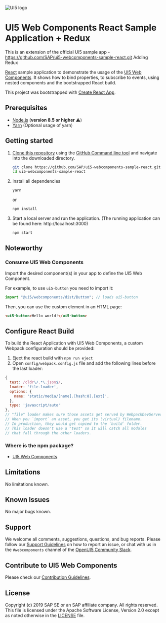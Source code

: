 ![UI5 logo](/docs/images/UI5_logo_wide.png)

# UI5 Web Components React Sample Application + Redux

This is an extension of the official UI5 sample app - https://github.com/SAP/ui5-webcomponents-sample-react.git
Adding Redux

[React](https://reactjs.org/) sample application to demonstrate the usage of the [UI5 Web Components](https://github.com/SAP/ui5-webcomponents). It shows how to bind properties, to subscribe to events, using nested components and the bootstrapped React build.
 
This project was bootstrapped with [Create React App](https://github.com/facebook/create-react-app).
 
## Prerequisites
- [Node.js](https://nodejs.org/) (**version 8.5 or higher** ⚠️)
- [Yarn](https://yarnpkg.com/en/) (Optional usage of yarn)

## Getting started
1. [Clone this repository](https://help.github.com/articles/cloning-a-repository/) using the [GitHub Command line tool](https://git-scm.com/book/en/v2/Getting-Started-Installing-Git) and navigate into the downloaded directory.
    ```sh
    git clone https://github.com/SAP/ui5-webcomponents-sample-react.git
    cd ui5-webcomponents-sample-react
    ```
1. Install all dependencies
    ```sh
    yarn
    ```
    or
    ```sh
    npm install
    ```

1.  Start a local server and run the application. (The running application can be found here: http://localhost:3000)
    ```sh
    npm start
    ```

## Noteworthy
 
### Consume UI5 Web Components
Import the desired component(s) in your app to define the UI5 Web Component.
 
For example, to use ```ui5-button``` you need to import it:
 
```js
import "@ui5/webcomponents/dist/Button"; // loads ui5-button
```
 
Then, you can use the custom element in an HTML page:
 
```html
<ui5-button>Hello world!</ui5-button>
```

## Configure React Build
To build the React Application with UI5 Web Components, a custom Webpack configuration should be provided:

1. Eject the react build with ```npm run eject```
2. Open ```config/webpack.config.js``` file and add the following lines before the last loader:
```js
{
  test: /cldr\/.*\.json$/,
  loader: 'file-loader',
  options: {
    name: 'static/media/[name].[hash:8].[ext]',
  },
  type: 'javascript/auto'
},
// "file" loader makes sure those assets get served by WebpackDevServer.
// When you `import` an asset, you get its (virtual) filename.
// In production, they would get copied to the `build` folder.
// This loader doesn't use a "test" so it will catch all modules
// that fall through the other loaders.
```

### Where is the npm package?
- [UI5 Web Components](https://www.npmjs.com/package/@ui5/webcomponents)

## Limitations
No limitations known.

## Known Issues
No major bugs known.

## Support
We welcome all comments, suggestions, questions, and bug reports. Please follow our [Support Guidelines](https://github.com/SAP/ui5-webcomponents/blob/master/SUPPORT.md#-content) on how to report an issue, or chat with us in the `#webcomponents` channel of the [OpenUI5 Community Slack](https://join-ui5-slack.herokuapp.com/).

## Contribute to UI5 Web Components
Please check our [Contribution Guidelines](https://github.com/SAP/ui5-webcomponents/blob/master/CONTRIBUTING.md).

## License
Copyright (c) 2019 SAP SE or an SAP affiliate company. All rights reserved.
This file is licensed under the Apache Software License, Version 2.0 except as noted otherwise in the [LICENSE](/LICENSE.txt) file.
